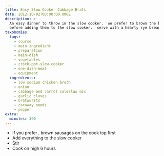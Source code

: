 ```yaml
---
title: Easy Slow Cooker Cabbage Brats
date: 2012-10-02T00:00:00.000Z
description: >-
  An easy dinner to throw in the slow cooker.  we prefer to brown the bratwurst
  before adding them to the slow cooker.  serve with a hearty rye bread.
taxonomies:
  tags:
    - course
    - main-ingredient
    - preparation
    - main-dish
    - vegetables
    - crock-pot-slow-cooker
    - one-dish-meal
    - equipment
  ingredients:
    - low sodium chicken broth
    - onion
    - cabbage and carrot coleslaw mix
    - garlic cloves
    - bratwursts
    - caraway seeds
    - pepper
extra:
  minutes: 390
---
```

 - If you prefer , brown sausages on the cook top first
 - Add everything to the slow cooker
 - Stir
 - Cook on high 6 hours

